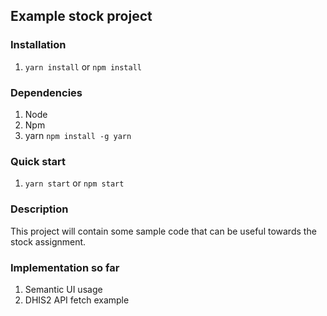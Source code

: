## Example stock project

### Installation
1. `yarn install` or `npm install`

### Dependencies
1. Node
2. Npm
3. yarn `npm install -g yarn`

### Quick start
1. `yarn start` or `npm start`

### Description
This project will contain some sample code that can be useful towards the stock assignment.

### Implementation so far
1. Semantic UI usage
2. DHIS2 API fetch example
